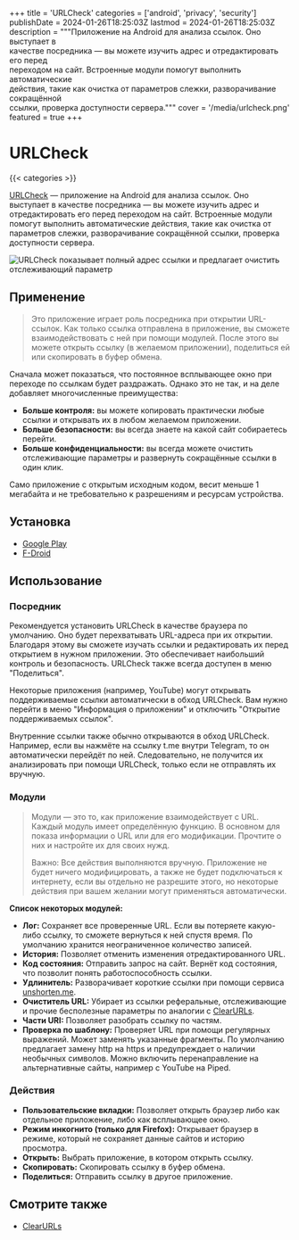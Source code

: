 +++
title = 'URLCheck'
categories = ['android', 'privacy', 'security']
publishDate = 2024-01-26T18:25:03Z
lastmod = 2024-01-26T18:25:03Z
description = """Приложение на Android для анализа ссылок. Оно выступает в \
качестве посредника — вы можете изучить адрес и отредактировать его перед \
переходом на сайт. Встроенные модули помогут выполнить автоматические \
действия, такие как очистка от параметров слежки, разворачивание сокращённой \
ссылки, проверка доступности сервера."""
cover = '/media/urlcheck.png'
featured = true
+++

# URLCheck
{{< categories >}}

[URLCheck](https://github.com/TrianguloY/UrlChecker#readme) — приложение на
Android для анализа ссылок. Оно выступает в качестве посредника — вы можете
изучить адрес и отредактировать его перед переходом на сайт. Встроенные модули
помогут выполнить автоматические действия, такие как очистка от параметров
слежки, разворачивание сокращённой ссылки, проверка доступности сервера.

![URLCheck показывает полный адрес ссылки и предлагает очистить отслеживающий
параметр](/media/urlcheck.png)

## Применение

> Это приложение играет роль посредника при открытии URL-ссылок. Как только
ссылка отправлена в приложение, вы сможете взаимодействовать с ней при помощи
модулей. После этого вы можете открыть ссылку (в желаемом приложении),
поделиться ей или скопировать в буфер обмена.

Сначала может показаться, что постоянное всплывающее окно при переходе по
ссылкам будет раздражать. Однако это не так, и на деле добавляет многочисленные
преимущества:

- **Больше контроля:** вы можете копировать практически любые ссылки и открывать
их в любом желаемом приложении.
- **Больше безопасности:** вы всегда знаете на какой сайт собираетесь перейти.
- **Больше конфиденциальности:** вы всегда можете очистить отслеживающие
параметры и развернуть сокращённые ссылки в один клик.

Само приложение с открытым исходным кодом, весит меньше 1 мегабайта и не
требовательно к разрешениям и ресурсам устройства.

## Установка

- [Google Play](https://play.google.com/store/apps/details?id=com.trianguloy.urlchecker)
- [F-Droid](https://f-droid.org/packages/com.trianguloy.urlchecker)

## Использование

### Посредник

Рекомендуется установить URLCheck в качестве браузера по умолчанию. Оно будет
перехватывать URL-адреса при их открытии. Благодаря этому вы сможете изучать
ссылки и редактировать их перед открытием в нужном приложении. Это обеспечивает
наибольший контроль и безопасность. URLCheck также всегда доступен в меню
"Поделиться".

Некоторые приложения (например, YouTube) могут открывать поддерживаемые ссылки
автоматически в обход URLCheck. Вам нужно перейти в меню "Информация о
приложении" и отключить "Открытие поддерживаемых ссылок".

Внутренние ссылки также обычно открываются в обход URLCheck. Например, если вы
нажмёте на ссылку t.me внутри Telegram, то он автоматически перейдёт по ней.
Следовательно, не получится их анализировать при помощи URLCheck, только если не
отправлять их вручную.

### Модули

> Модули — это то, как приложение взаимодействует с URL. Каждый модуль имеет
определённую функцию. В основном для показа информации о URL или для его
модификации. Прочтите о них и настройте их для своих нужд.
>
> Важно: Все действия выполняются вручную. Приложение не будет ничего
модифицировать, а также не будет подключаться к интернету, если вы отдельно не
разрешите этого, но некоторые действия при вашем желании могут применяться
автоматически.

**Список некоторых модулей:**

- **Лог:** Сохраняет все проверенные URL. Если вы потеряете какую-либо ссылку,
то сможете вернуться к ней спустя время. По умолчанию хранится неограниченное
количество записей.
- **История:** Позволяет отменить изменения отредактированного URL.
- **Код состояния:** Отправить запрос на сайт. Вернёт код состояния, что
позволит понять работоспособность ссылки.
- **Удлинитель:** Разворачивает короткие ссылки при помощи сервиса
[unshorten.me](https://unshorten.me).
- **Очиститель URL:** Убирает из ссылки реферальные, отслеживающие и прочие
бесполезные параметры по аналогии с [ClearURLs](/wiki/clearurls).
- **Части URI:** Позволяет разобрать ссылку по частям.
- **Проверка по шаблону:** Проверяет URL при помощи регулярных выражений. Может
заменять указанные фрагменты. По умолчанию предлагает замену http на https и
предупреждает о наличии необычных символов. Можно включить перенаправление на
альтернативные сайты, например с YouTube на Piped.

### Действия

- **Пользовательские вкладки:** Позволяет открыть браузер либо как отдельное
приложение, либо как всплывающее окно.
- **Режим инкогнито (только для Firefox):** Открывает браузер в режиме, который
не сохраняет данные сайтов и историю просмотра.
- **Открыть:** Выбрать приложение, в котором открыть ссылку.
- **Скопировать:** Скопировать ссылку в буфер обмена.
- **Поделиться:** Отправить ссылку в другое приложение.

## Смотрите также

- [ClearURLs](/wiki/clearurls)
